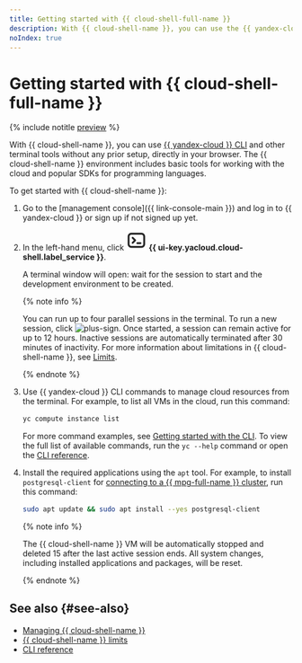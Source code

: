 ```yaml
---
title: Getting started with {{ cloud-shell-full-name }}
description: With {{ cloud-shell-name }}, you can use the {{ yandex-cloud }} CLI and other terminal tools directly in your browser, no prior setup required.
noIndex: true
---
```


# Getting started with {{ cloud-shell-full-name }}

{% include notitle [preview](../../_includes/note-preview.md) %}

With {{ cloud-shell-name }}, you can use [{{ yandex-cloud }} CLI](../../cli/) and other terminal tools without any prior setup, directly in your browser. The {{ cloud-shell-name }} environment includes basic tools for working with the cloud and popular SDKs for programming languages.

To get started with {{ cloud-shell-name }}:

1. Go to the [management console]({{ link-console-main }}) and log in to {{ yandex-cloud }} or sign up if not signed up yet.

1. In the left-hand menu, click ![Cloud Shell](../../_assets/console-icons/cloud-shell.svg) **{{ ui-key.yacloud.cloud-shell.label_service }}**.

    A terminal window will open: wait for the session to start and the development environment to be created.

    {% note info %}

    You can run up to four parallel sessions in the terminal. To run a new session, click ![plus-sign](../../_assets/console-icons/plus.svg). Once started, a session can remain active for up to 12 hours. Inactive sessions are automatically terminated after 30 minutes of inactivity. For more information about limitations in {{ cloud-shell-name }}, see [Limits](../concepts/cloud-shell/limits.md).

    {% endnote %}

1. Use {{ yandex-cloud }} CLI commands to manage cloud resources from the terminal. For example, to list all VMs in the cloud, run this command:

    ```bash
    yc compute instance list
    ```

    For more command examples, see [Getting started with the CLI](../../cli/quickstart.md#example). To view the full list of available commands, run the `yc --help` command or open the [CLI reference](../../cli/cli-ref/).

1. Install the required applications using the `apt` tool. For example, to install `postgresql-client` for [connecting to a {{ mpg-full-name }} cluster](../../managed-postgresql/operations/connect.md), run this command:

    ```bash
    sudo apt update && sudo apt install --yes postgresql-client
    ```

    {% note info %}

    The {{ cloud-shell-name }} VM will be automatically stopped and deleted 15 after the last active session ends. All system changes, including installed applications and packages, will be reset.

    {% endnote %}


## See also {#see-also}

* [Managing {{ cloud-shell-name }}](../operations/cloud-shell-options.md)
* [{{ cloud-shell-name }} limits](../concepts/cloud-shell/limits.md)
* [CLI reference](../../cli/cli-ref/)
